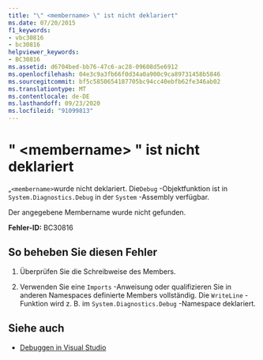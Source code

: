 ```yaml
---
title: "\" <membername> \" ist nicht deklariert"
ms.date: 07/20/2015
f1_keywords:
- vbc30816
- bc30816
helpviewer_keywords:
- BC30816
ms.assetid: d6704bed-bb76-47c6-ac28-09608d5e6912
ms.openlocfilehash: 04e3c9a3fb66f0d34a0a900c9ca89731458b5846
ms.sourcegitcommit: bf5c5850654187705bc94cc40ebfb62fe346ab02
ms.translationtype: MT
ms.contentlocale: de-DE
ms.lasthandoff: 09/23/2020
ms.locfileid: "91099813"
---
```

# <a name="membername-is-not-declared"></a>" \<membername> " ist nicht deklariert

„`<membername>`wurde nicht deklariert. Die`Debug` -Objektfunktion ist in `System.Diagnostics.Debug` in der `System` -Assembly verfügbar.  
  
 Der angegebene Membername wurde nicht gefunden.  
  
 **Fehler-ID:** BC30816  
  
## <a name="to-correct-this-error"></a>So beheben Sie diesen Fehler  
  
1. Überprüfen Sie die Schreibweise des Members.  
  
2. Verwenden Sie eine `Imports` -Anweisung oder qualifizieren Sie in anderen Namespaces definierte Members vollständig. Die `WriteLine` -Funktion wird z. B. im `System.Diagnostics.Debug` -Namespace deklariert.  
  
## <a name="see-also"></a>Siehe auch

- [Debuggen in Visual Studio](/visualstudio/debugger/debugger-feature-tour)
